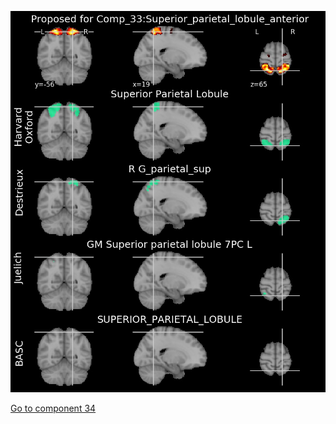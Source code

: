![33](preliminary/33.jpg "Component 33")

[Go to component 34](https://parietal-inria.github.io/MODL_atlas/64/34 "Component 34")
